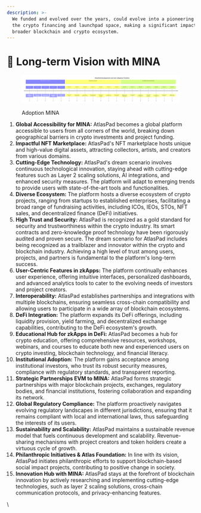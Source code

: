 ```yaml
---
description: >-
  We funded and evolved over the years, could evolve into a pioneering force in
  the crypto financing and launchpad space, making a significant impact on the
  broader blockchain and crypto ecosystem.
---
```


# 👀 Long-term Vision with MINA

<figure><img src="../.gitbook/assets/diagram(2)(1).png" alt=""><figcaption><p>Adoption MINA</p></figcaption></figure>

1. **Global Accessibility for MINA:** AtlasPad becomes a global platform accessible to users from all corners of the world, breaking down geographical barriers in crypto investments and project funding.
2. **Impactful NFT Marketplace:** AtlasPad's NFT marketplace hosts unique and high-value digital assets, attracting collectors, artists, and creators from various domains.
3. **Cutting-Edge Technology:** AtlasPad's dream scenario involves continuous technological innovation, staying ahead with cutting-edge features such as Layer 2 scaling solutions, AI integrations, and enhanced security measures. The platform will adapt to emerging trends to provide users with state-of-the-art tools and functionalities.
4. **Diverse Ecosystem:** The platform hosts a diverse ecosystem of crypto projects, ranging from startups to established enterprises, facilitating a broad range of fundraising activities, including ICOs, IEOs, STOs, NFT sales, and decentralized finance (DeFi) initiatives.
5. **High Trust and Security:** AtlasPad is recognized as a gold standard for security and trustworthiness within the crypto industry. Its smart contracts and zero-knowledge proof technology have been rigorously audited and proven secure. The dream scenario for AtlasPad includes being recognized as a trailblazer and innovator within the crypto and blockchain industry. Achieving a high level of trust among users, projects, and partners is fundamental to the platform's long-term success.
6. **User-Centric Features in zkApps:** The platform continually enhances user experience, offering intuitive interfaces, personalized dashboards, and advanced analytics tools to cater to the evolving needs of investors and project creators.
7. **Interoperability:** AtlasPad establishes partnerships and integrations with multiple blockchains, ensuring seamless cross-chain compatibility and allowing users to participate in a wide array of blockchain ecosystems.
8. **DeFi Integration:** The platform expands its DeFi offerings, including liquidity provision, yield farming, and decentralized exchange capabilities, contributing to the DeFi ecosystem's growth.
9. **Educational Hub for zkApps in DeFi:** AtlasPad becomes a hub for crypto education, offering comprehensive resources, workshops, webinars, and courses to educate both new and experienced users on crypto investing, blockchain technology, and financial literacy.
10. **Institutional Adoption:** The platform gains acceptance among institutional investors, who trust its robust security measures, compliance with regulatory standards, and transparent reporting.
11. **Strategic Partnerships EVM to MINA:** AtlasPad forms strategic partnerships with major blockchain projects, exchanges, regulatory bodies, and financial institutions, fostering collaboration and expanding its network.
12. **Global Regulatory Compliance:** The platform proactively navigates evolving regulatory landscapes in different jurisdictions, ensuring that it remains compliant with local and international laws, thus safeguarding the interests of its users.
13. **Sustainability and Scalability:** AtlasPad maintains a sustainable revenue model that fuels continuous development and scalability. Revenue-sharing mechanisms with project creators and token holders create a virtuous cycle of growth.
14. **Philanthropic Initiatives & Atlas Foundation:** In line with its vision, AtlasPad initiates philanthropic efforts to support blockchain-based social impact projects, contributing to positive change in society.
15. **Innovation Hub with MINA:** AtlasPad stays at the forefront of blockchain innovation by actively researching and implementing cutting-edge technologies, such as layer 2 scaling solutions, cross-chain communication protocols, and privacy-enhancing features.

\
